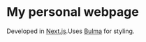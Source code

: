 # My personal webpage
Developed in [Next.js](https://nextjs.org/).Uses [Bulma](https://bulma.io/) for styling.
